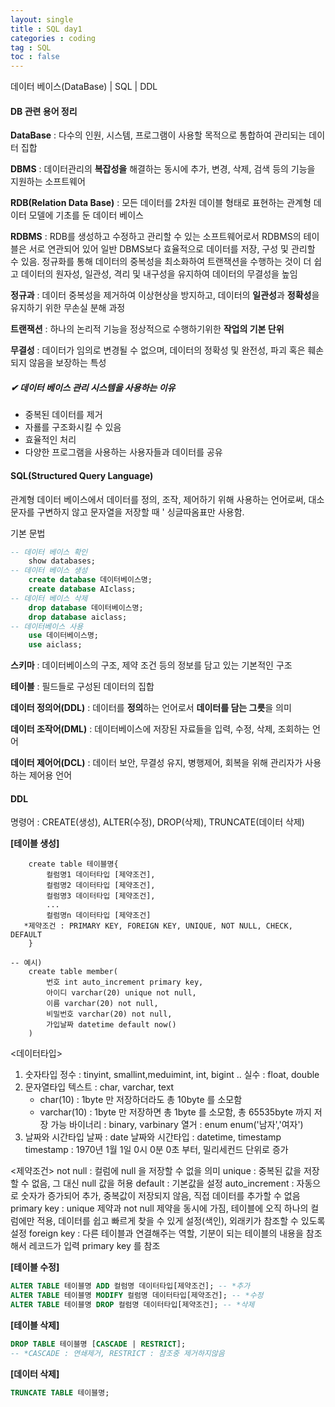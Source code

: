 ```yaml
---
layout: single
title : SQL day1
categories : coding
tag : SQL
toc : false
---
```


데이터 베이스(DataBase) | SQL | DDL

#### DB 관련 용어 정리

**DataBase** : 다수의 인원, 시스템, 프로그램이 사용할 목적으로 통합하여 관리되는 데이터 집합

**DBMS** : 데이터관리의 **복잡성을** 해결하는 동시에 추가, 변경, 삭제, 검색 등의 기능을 지원하는 소프트웨어

**RDB(Relation Data Base)** : 모든 데이터를 2차원 데이블 형태로 표현하는 관계형 데이터 모델에 기초를 둔 데이터 베이스

**RDBMS** : RDB를 생성하고 수정하고 관리할 수 있는 소프트웨어로서 RDBMS의 테이블은 서로 연관되어 있어 일반 DBMS보다 효율적으로 데이터를 저장, 구성 및 관리할 수 있음. 정규화를 통해 데이터의 중복성을 최소화하여 트랜잭션을 수행하는 것이 더 쉽고 데이터의 원자성, 일관성, 격리 및 내구성을 유지하여 데이터의 무결성을 높임

**정규과** : 데이터 중복성을 제거하여 이상현상을 방지하고, 데이터의 **일관성**과 **정확성**을 유지하기 위한 무손실 분해 과정

**트랜잭션** : 하나의 논리적 기능을 정상적으로 수행하기위한 **작업의 기본 단위**

**무결성** : 데이터가 임의로 변경될 수 없으며, 데이터의 정확성 및 완전성, 파괴 혹은 훼손되지 않음을 보장하는 특성



##### ✔ 데이터 베이스 관리 시스템을 사용하는 이유

- 중복된 데이터를 제거
- 자룔를 구조화시킬 수 있음
- 효율적인 처리
- 다양한 프로그램을 사용하는 사용자들과 데이터를 공유





#### SQL(Structured Query Language)

관계형 데이터 베이스에서 데이터를 정의, 조작, 제어하기 위해 사용하는 언어로써, 대소문자를 구변하지 않고 문자열을 저장할 때 ' 싱글따옴표만 사용함.

기본 문법

```sql
-- 데이터 베이스 확인
    show databases;
-- 데이터 베이스 생성
    create database 데이터베이스명;
    create database AIclass;
-- 데이터 베이스 삭제
    drop database 데이터베이스명;
    drop database aiclass;
-- 데이터베이스 사용
    use 데이터베이스명;
    use aiclass;
```



**스키마** : 데이터베이스의 구조, 제약 조건 등의 정보를 담고 있는 기본적인 구조

**테이블** : 필드들로 구성된 데이터의 집합

**데이터 정의어(DDL)** : 데이터를 **정의**하는 언어로서 **데이터를 담는 그릇**을 의미

**데이터 조작어(DML)** : 데이터베이스에 저장된 자료들을 입력, 수정, 삭제, 조회하는 언어

**데이터 제어어(DCL)** : 데이터 보안, 무결성 유지, 병행제어, 회복을 위해 관리자가 사용하는 제어용 언어





#### DDL

명령어 : CREATE(생성), ALTER(수정), DROP(삭제), TRUNCATE(데이터 삭제)

**[테이블 생성]**

```
    create table 테이블명{
        컬럼명1 데이터타입 [제약조건],
        컬럼명2 데이터타입 [제약조건],
        컬럼명3 데이터타입 [제약조건],
        ...
        컬럼명n 데이터타입 [제약조건]
   *제약조건 : PRIMARY KEY, FOREIGN KEY, UNIQUE, NOT NULL, CHECK, DEFAULT
    }
```

```
-- 예시)
    create table member(
        번호 int auto_increment primary key,
        아이디 varchar(20) unique not null,
        이름 varchar(20) not null,
        비밀번호 varchar(20) not null,
        가입날짜 datetime default now()
    )
```



<데이터타입>

1. 숫자타입
   정수 : tinyint, smallint,meduimint, int, bigint ..
   실수 : float, double
2. 문자열타입
   텍스트 : char, varchar, text
    - char(10) : 1byte 만 저장하더라도 총 10byte 를 소모함
    - varchar(10) : 1byte 만 저장하면 총 1byte 를 소모함, 총 65535byte 까지 저장 가능
      바이너리 : binary, varbinary
      열거 : enum
      enum('남자','여자')
3. 날짜와 시간타입
   날짜 : date
   날짜와 시간타입 : datetime, timestamp
   timestamp : 1970년 1월 1일 0시 0분 0초 부터, 밀리세컨드 단위로 증가



<제약조건>
not null : 컬럼에 null 을 저장할 수 없을 의미
unique : 중복된 값을 저장할 수 없음, 그 대신 null 값을 허용
default : 기본값을 설정
auto_increment : 자동으로 숫자가 증가되어 추가, 중복값이 저장되지 않음, 직접 데이터를 추가할 수 없음
primary key : unique 제약과 not null 제약을 동시에 가짐, 테이블에 오직 하나의 컬럼에만 적용,
              데이터를 쉽고 빠르게 찾을 수 있게 설정(색인), 외래키가 참조할 수 있도록 설정
foreign key : 다른 테이블과 연결해주는 역할, 기분이 되는 테이블의 내용을 참조해서 레코드가 입력
              primary key 를 참조



**[테이블 수정]**

```sql
ALTER TABLE 테이블명 ADD 컬럼명 데이터타입[제약조건]; -- *추가
ALTER TABLE 테이블명 MODIFY 컬럼명 데이터타입[제약조건]; -- *수정
ALTER TABLE 테이블명 DROP 컬럼명 데이터타입[제약조건]; -- *삭제
```



**[테이블 삭제]**

```sql
DROP TABLE 테이블명 [CASCADE | RESTRICT]; 
-- *CASCADE : 연쇄제거, RESTRICT : 참조중 제거하지않음
```



**[데이터 삭제]**

```sql
TRUNCATE TABLE 테이블명;
```

